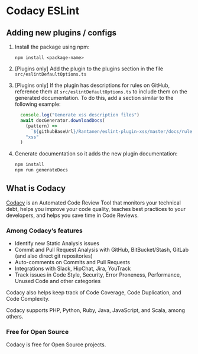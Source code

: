 # Codacy ESLint

## Adding new plugins / configs

1.  Install the package using npm:

    ```
    npm install <package-name>
    ```

1.  \[Plugins only\] Add the plugin to the plugins section in the file `src/eslintDefaultOptions.ts`
1.  \[Plugins only\] If the plugin has descriptions for rules on GitHub, reference them
at `src/eslintDefaultOptions.ts` to include them on the generated documentation. To do this, add a section similar to the following example:

    ```typescript
      console.log("Generate xss description files")
      await docGenerator.downloadDocs(
        (pattern) =>
          `${githubBaseUrl}/Rantanen/eslint-plugin-xss/master/docs/rules/${pattern}.md`,
        "xss"
      )
    ```

1.  Generate documentation so it adds the new plugin documentation:

    ```bash
    npm install
    npm run generateDocs
    ```

## What is Codacy

[Codacy](https://www.codacy.com/) is an Automated Code Review Tool that monitors your technical debt, helps you improve your code quality, teaches best practices to your developers, and helps you save time in Code Reviews.

### Among Codacy’s features

- Identify new Static Analysis issues
- Commit and Pull Request Analysis with GitHub, BitBucket/Stash, GitLab (and also direct git repositories)
- Auto-comments on Commits and Pull Requests
- Integrations with Slack, HipChat, Jira, YouTrack
- Track issues in Code Style, Security, Error Proneness, Performance, Unused Code and other categories

Codacy also helps keep track of Code Coverage, Code Duplication, and Code Complexity.

Codacy supports PHP, Python, Ruby, Java, JavaScript, and Scala, among others.

### Free for Open Source

Codacy is free for Open Source projects.

